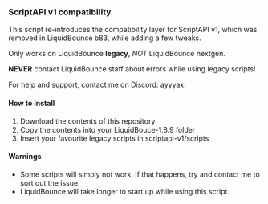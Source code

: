 ### ScriptAPI v1 compatibility

This script re-introduces the compatibility layer for ScriptAPI v1, which was removed in LiquidBounce b83, while adding a few tweaks.

Only works on LiquidBounce **legacy**, *NOT* LiquidBounce nextgen.

**NEVER** contact LiquidBounce staff about errors while using legacy scripts!

For help and support, contact me on Discord: ayyyax.

#### How to install

1) Download the contents of this repository
2) Copy the contents into your LiquidBouce-1.8.9 folder
3) Insert your favourite legacy scripts in scriptapi-v1/scripts

#### Warnings

- Some scripts will simply not work. If that happens, try and contact me to sort out the issue.
- LiquidBounce will take longer to start up while using this script.
